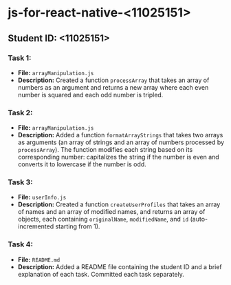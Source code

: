 # js-for-react-native-<11025151>

## Student ID: <11025151>

### Task 1:
- **File:** `arrayManipulation.js`
- **Description:** Created a function `processArray` that takes an array of numbers as an argument and returns a new array where each even number is squared and each odd number is tripled.

### Task 2:
- **File:** `arrayManipulation.js`
- **Description:** Added a function `formatArrayStrings` that takes two arrays as arguments (an array of strings and an array of numbers processed by `processArray`). The function modifies each string based on its corresponding number: capitalizes the string if the number is even and converts it to lowercase if the number is odd.

### Task 3:
- **File:** `userInfo.js`
- **Description:** Created a function `createUserProfiles` that takes an array of names and an array of modified names, and returns an array of objects, each containing `originalName`, `modifiedName`, and `id` (auto-incremented starting from 1).

### Task 4:
- **File:** `README.md`
- **Description:** Added a README file containing the student ID and a brief explanation of each task. Committed each task separately.
